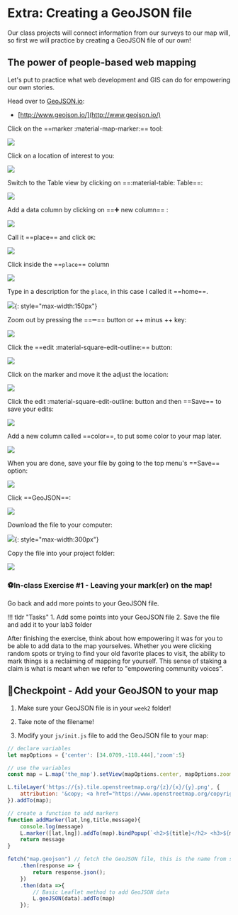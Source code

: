 # Extra: Creating a GeoJSON file

Our class projects will connect information from our surveys to our map will, so first we will practice by creating a GeoJSON file of our own!

## The power of people-based web mapping

Let's put to practice what web development and GIS can do for empowering our own stories.

Head over to [GeoJSON.io](http://www.geojson.io/):

- [http://www.geojson.io/](http://www.geojson.io/)

Click on the ==marker :material-map-marker:== tool:

![](./media/geojson1.png)

Click on a location of interest to you:

![](./media/geojson2.png)

Switch to the Table view by clicking on ==:material-table: Table==:

![](./media/geojson_table.png)

Add a data column by clicking on ==:heavy_plus_sign: new column== :

![](./media/geojson3.png)

Call it ==place== and click `OK`:

![](./media/geojson4.png)

Click inside the ==`place`== column

![](./media/geojson6.png)

Type in a description for the `place`, in this case I called it ==home==.

![](./media/geojson_home.png){: style="max-width:150px"}

Zoom out by pressing the ==:heavy_minus_sign:== button or ++ minus ++ key:

![](./media/geojson8.png)

Click the ==edit :material-square-edit-outline:== button:

![](./media/geojson9.png)

Click on the marker and move it the adjust the location:

![](./media/geojson9a.png)

Click the  edit :material-square-edit-outline: button and then ==Save== to save your edits:

![](./media/geojson10.png)


Add a new column called ==color==, to put some color to your map later.

![](./media/geojson7a.png)

When you are done, save your file by going to the top menu's ==Save== option:

![](./media/geojson11.png)

Click ==GeoJSON==:

![](./media/geojson12.png)

Download the file to your computer:

![](./media/geojson13.png){: style="max-width:300px"}

Copy the file into your project folder:

![](./media/geojson15.png)

### ⚽In-class Exercise #1 - Leaving  your mark(er) on the map!

Go back and add more points to your GeoJSON file.

!!! tldr "Tasks"
    1. Add some points into your GeoJSON file
    2. Save the file and add it to your lab3 folder

After finishing the exercise, think about how empowering it was for you to be able to add data to the map yourselves. Whether you were clicking random spots or trying to find your old favorite places to visit, the ability to mark things is a reclaiming of mapping for yourself. This sense of staking a claim is what is meant when we refer to "empowering community voices".

## 🏁Checkpoint - Add your GeoJSON to your map

1. Make sure your GeoJSON file is in your `week2` folder!

2. Take note of the filename!

3. Modify your `js/init.js` file to add the GeoJSON file to your map:

```js title="js/init.js" linenums="1" hl_lines="2 5 18-25"
// declare variables
let mapOptions = {'center': [34.0709,-118.444],'zoom':5}

// use the variables
const map = L.map('the_map').setView(mapOptions.center, mapOptions.zoom);

L.tileLayer('https://{s}.tile.openstreetmap.org/{z}/{x}/{y}.png', {
    attribution: '&copy; <a href="https://www.openstreetmap.org/copyright">OpenStreetMap</a> contributors'
}).addTo(map);

// create a function to add markers
function addMarker(lat,lng,title,message){
    console.log(message)
    L.marker([lat,lng]).addTo(map).bindPopup(`<h2>${title}</h2> <h3>${message}</h3>`)
    return message
}

fetch("map.geojson") // fetch the GeoJSON file, this is the name from step 2.
    .then(response => {
        return response.json();
    })
    .then(data =>{
        // Basic Leaflet method to add GeoJSON data
        L.geoJSON(data).addTo(map)
    });
```
